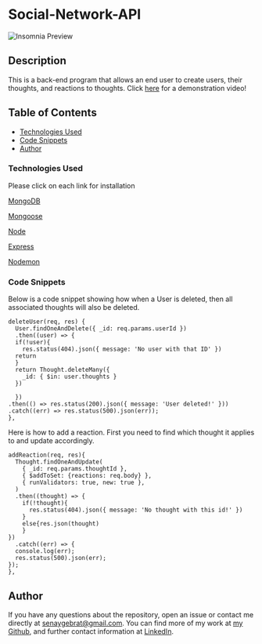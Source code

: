 # Social-Network-API
![Insomnia Preview](./assets/images/social-network.gif)


## Description

This is a back-end program that allows an end user to create users, their thoughts, and reactions to thoughts. Click [here](https://www.youtube.com/watch?v=7iU1KAyvK6c) for a demonstration video!

## Table of Contents

- [Technologies Used](#technologies-used)
- [Code Snippets](#code-snippets)
- [Author](#author)


### Technologies Used
Please click on each link for installation

[MongoDB](https://www.mongodb.com/docs/manual/installation/) 

[Mongoose](https://mongoosejs.com/docs/#)

[Node](https://nodejs.org/en/download/)

[Express](https://expressjs.com/en/starter/installing.html)

[Nodemon](https://www.npmjs.com/package/nodemon)
### Code Snippets

Below is a code snippet showing how when a User is deleted, then all associated thoughts will also be deleted.
```
deleteUser(req, res) {
  User.findOneAndDelete({ _id: req.params.userId })
  .then((user) => {
  if(!user){
    res.status(404).json({ message: 'No user with that ID' })
  return
  }
  return Thought.deleteMany({
    _id: { $in: user.thoughts }
  })

  })
.then(() => res.status(200).json({ message: 'User deleted!' }))
.catch((err) => res.status(500).json(err));
},
```

Here is how to add a reaction. First you need to find which thought it applies to and update accordingly.
```
addReaction(req, res){
  Thought.findOneAndUpdate(
    { _id: req.params.thoughtId },
    { $addToSet: {reactions: req.body} },
    { runValidators: true, new: true },
  )
  .then((thought) => {
    if(!thought){        
      res.status(404).json({ message: 'No thought with this id!' })
    }
    else{res.json(thought)
    }
})
  .catch((err) => {
  console.log(err);
  res.status(500).json(err);
});
},
```

## Author

If you have any questions about the repository, open an issue or contact me directly at senaygebrat@gmail.com. You can find more of my work at [my Github](https://github.com/senaygebrat?tab=repositories), and further contact information at [LinkedIn](https://linkedin.com/in/senayg).